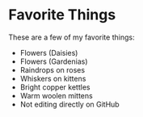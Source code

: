 # Favorite Things

These are a few of my favorite things:

- Flowers (Daisies)
- Flowers (Gardenias)
- Raindrops on roses
- Whiskers on kittens
- Bright copper kettles
- Warm woolen mittens
- Not editing directly on GitHub
